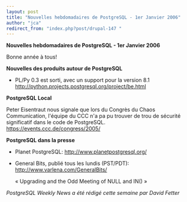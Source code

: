 ```yaml
---
layout: post
title: "Nouvelles hebdomadaires de PostgreSQL - 1er Janvier 2006"
author: "jca"
redirect_from: "index.php?post/drupal-147 "
---
```



<p><strong>Nouvelles hebdomadaires de PostgreSQL - 1er Janvier 2006</strong></p>

<p>

Bonne année à tous!</p>

<!--more-->


<strong>Nouvelles des produits autour de PostgreSQL</strong>

<ul>

<li>

PL/Py 0.3 est sorti, avec un support pour la version 8.1 <a target="_blank" href="http://python.projects.postgresql.org/project/be.html">http://python.projects.postgresql.org/project/be.html</a>

</li>

</ul>

<p><strong>PostgreSQL Local</strong></p>

<p>

Peter Eisentraut nous signale que lors du Congrès du  Chaos Communication, l'équipe du CCC n'a pa pu trouver de trou de sécurité significatif dans le code de PostgreSQL.  <a target="_blank" href="https://events.ccc.de/congress/2005/">https://events.ccc.de/congress/2005/</a>

</p>

<p><strong>PostgreSQL dans la presse</strong></p>

<ul>

<li>

Planet PostgreSQL:  <a target="_blank" href="http://www.planetpostgresql.org/">http://www.planetpostgresql.org/</a>

</li>

<li>

General Bits, publié tous les lundis (PST/PDT):  <a target="_blank" href="http://www.varlena.com/GeneralBits/">http://www.varlena.com/GeneralBits/</a>

« Upgrading and the Odd Meeting of NULL and IN() » </li>

</ul>

<p><em>

PostgreSQL Weekly News a été rédigé cette semaine par  David Fetter

</em>

</p>